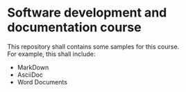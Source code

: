 # Software development and documentation course
This repository shall contains some samples for this course. \
For example, this shall include:
- MarkDown
- AsciiDoc
- Word Documents
